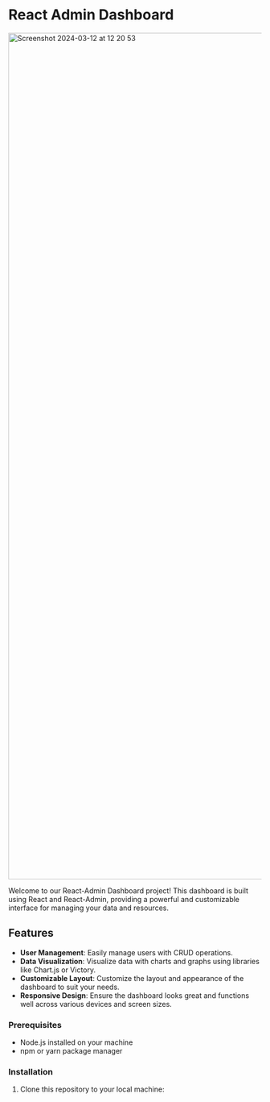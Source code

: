 # React Admin Dashboard
<img width="1680" alt="Screenshot 2024-03-12 at 12 20 53" src="https://github.com/mowabanga/admin_dashboard/assets/106926800/b39da28a-d9ae-48cb-88b6-ccefcc811227">

Welcome to our React-Admin Dashboard project! This dashboard is built using React and React-Admin, providing a powerful and customizable interface for managing your data and resources.

## Features
- **User Management**: Easily manage users with CRUD operations.
- **Data Visualization**: Visualize data with charts and graphs using libraries like Chart.js or Victory.
- **Customizable Layout**: Customize the layout and appearance of the dashboard to suit your needs.
- **Responsive Design**: Ensure the dashboard looks great and functions well across various devices and screen sizes.

### Prerequisites

- Node.js installed on your machine
- npm or yarn package manager

### Installation

1. Clone this repository to your local machine:

